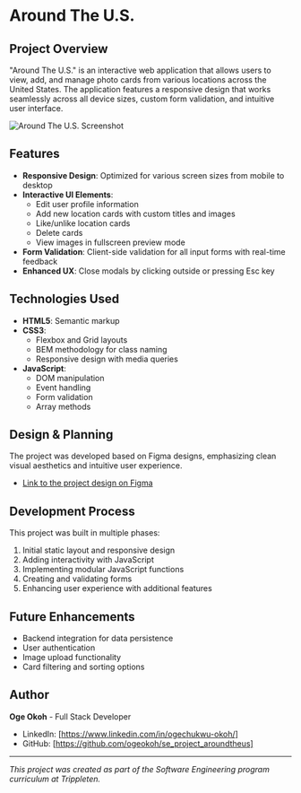 # Around The U.S.

## Project Overview

"Around The U.S." is an interactive web application that allows users to view, add, and manage photo cards from various locations across the United States. The application features a responsive design that works seamlessly across all device sizes, custom form validation, and intuitive user interface.

![Around The U.S. Screenshot](./images/project-screenshot.png)

## Features

- **Responsive Design**: Optimized for various screen sizes from mobile to desktop
- **Interactive UI Elements**: 
  - Edit user profile information
  - Add new location cards with custom titles and images
  - Like/unlike location cards
  - Delete cards
  - View images in fullscreen preview mode
- **Form Validation**: Client-side validation for all input forms with real-time feedback
- **Enhanced UX**: Close modals by clicking outside or pressing Esc key

## Technologies Used

- **HTML5**: Semantic markup
- **CSS3**: 
  - Flexbox and Grid layouts
  - BEM methodology for class naming
  - Responsive design with media queries
- **JavaScript**: 
  - DOM manipulation
  - Event handling
  - Form validation
  - Array methods

## Design & Planning

The project was developed based on Figma designs, emphasizing clean visual aesthetics and intuitive user experience.

- [Link to the project design on Figma](https://www.figma.com/file/ii4xxsJ0ghevUOcssTlHZv/Sprint-3%3A-Around-the-US?node-id=0%3A1)

## Development Process

This project was built in multiple phases:
1. Initial static layout and responsive design
2. Adding interactivity with JavaScript
3. Implementing modular JavaScript functions
4. Creating and validating forms
5. Enhancing user experience with additional features

## Future Enhancements

- Backend integration for data persistence
- User authentication
- Image upload functionality
- Card filtering and sorting options


## Author

**Oge Okoh** - Full Stack Developer

- LinkedIn: [https://www.linkedin.com/in/ogechukwu-okoh/]
- GitHub: [https://github.com/ogeokoh/se_project_aroundtheus]

---

_This project was created as part of the Software Engineering program curriculum at Trippleten._

